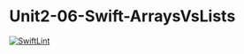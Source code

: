 # Unit2-06-Swift-ArraysVsLists
[![SwiftLint](README.md/../../../workflows/SwiftLint/badge.svg)](README.md/../../../actions)
